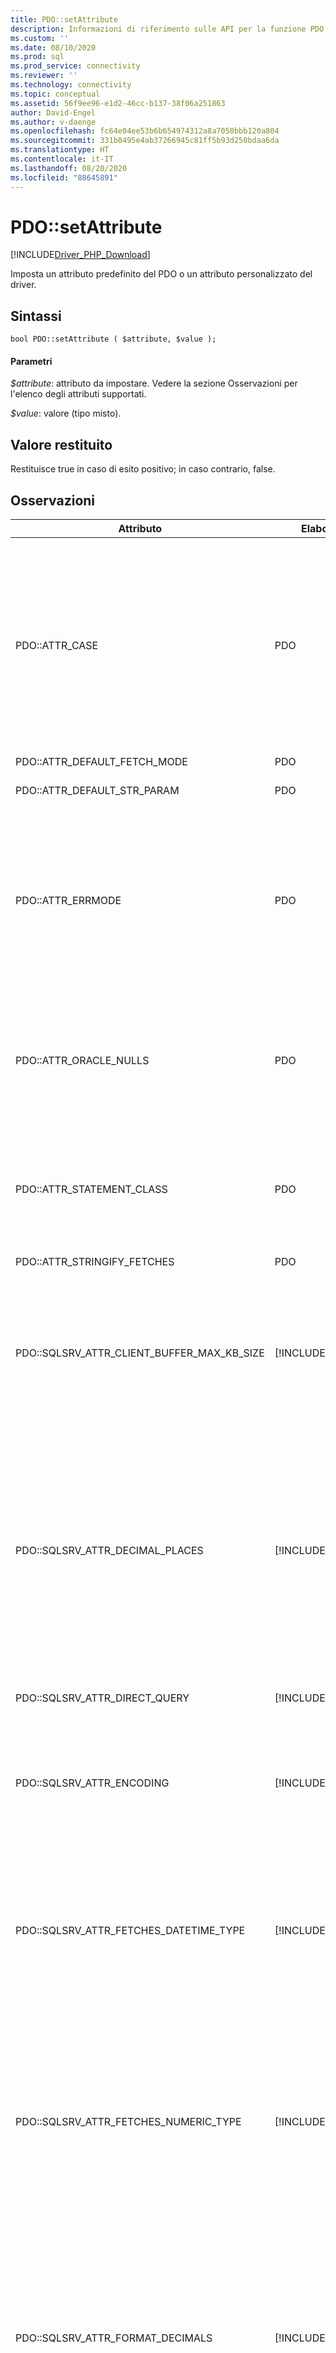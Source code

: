 ```yaml
---
title: PDO::setAttribute
description: Informazioni di riferimento sulle API per la funzione PDO::setAttribute nel driver Microsoft PDO_SQLSRV per PHP per SQL Server.
ms.custom: ''
ms.date: 08/10/2020
ms.prod: sql
ms.prod_service: connectivity
ms.reviewer: ''
ms.technology: connectivity
ms.topic: conceptual
ms.assetid: 56f9ee96-e1d2-46cc-b137-38f06a251863
author: David-Engel
ms.author: v-daenge
ms.openlocfilehash: fc64e04ee53b6b654974312a8a7050bbb120a804
ms.sourcegitcommit: 331b8495e4ab37266945c81ff5b93d250bdaa6da
ms.translationtype: HT
ms.contentlocale: it-IT
ms.lasthandoff: 08/20/2020
ms.locfileid: "88645891"
---
```

# <a name="pdosetattribute"></a>PDO::setAttribute
[!INCLUDE[Driver_PHP_Download](../../includes/driver_php_download.md)]

Imposta un attributo predefinito del PDO o un attributo personalizzato del driver.  
  
## <a name="syntax"></a>Sintassi  
  
```
bool PDO::setAttribute ( $attribute, $value );  
```  
  
#### <a name="parameters"></a>Parametri  
*$attribute*: attributo da impostare. Vedere la sezione Osservazioni per l'elenco degli attributi supportati.  
  
*$value*: valore (tipo misto).  
  
## <a name="return-value"></a>Valore restituito  
Restituisce true in caso di esito positivo; in caso contrario, false.  
  
## <a name="remarks"></a>Osservazioni  
  
|Attributo|Elaborato da|Valori supportati|Descrizione|  
|-------------|----------------|--------------------|---------------|  
|PDO::ATTR_CASE|PDO|PDO::CASE_LOWER<br /><br />PDO::CASE_NATURAL<br /><br />PDO::CASE_UPPER|Consente di specificare se i nomi delle colonne sono in lettere maiuscole o minuscole.<br /><br />PDO::CASE_LOWER fa sì che i nomi delle colonne siano in lettere minuscole.<br /><br />PDO::CASE_NATURAL (impostazione predefinita) consente di visualizzare i nomi delle colonne così come vengono restituiti dal database.<br /><br />PDO::CASE_UPPER fa sì che i nomi delle colonne siano in lettere maiuscole.<br /><br />Questo attributo può essere impostato usando PDO::setAttribute.|  
|PDO::ATTR_DEFAULT_FETCH_MODE|PDO|Vedere la documentazione del PDO.|Vedere la documentazione del PDO.|  
|PDO::ATTR_DEFAULT_STR_PARAM|PDO|PDO::PARAM_STR_CHAR<br /><br />PDO::PARAM_STR_NATL|Per altre informazioni, vedere gli esempi in [PDO::quote](../../connect/php/pdo-quote.md).|
|PDO::ATTR_ERRMODE|PDO|PDO::ERRMODE_SILENT<br /><br />PDO::ERRMODE_WARNING<br /><br />PDO::ERRMODE_EXCEPTION|Consente di specificare come il driver segnala gli errori.<br /><br />PDO::ERRMODE_SILENT (predefinito) imposta i codici di errore e le informazioni.<br /><br />PDO::ERRMODE_WARNING genera E_WARNING.<br /><br />PDO::ERRMODE_EXCEPTION causa la generazione di un'eccezione.<br /><br />Questo attributo può essere impostato usando PDO::setAttribute.|  
|PDO::ATTR_ORACLE_NULLS|PDO|Vedere la documentazione del PDO.|Consente di specificare come devono essere restituiti i valori Null.<br /><br />PDO::NULL_NATURAL non esegue alcuna conversione.<br /><br />PDO::NULL_EMPTY_STRING converte una stringa vuota in valore Null.<br /><br />PDO::NULL_TO_STRING converte il valore Null in una stringa vuota.|  
|PDO::ATTR_STATEMENT_CLASS|PDO|Vedere la documentazione del PDO.|Consente di impostare la classe di istruzione fornita dall'utente derivata da PDOStatement.<br /><br />Richiede `array(string classname, array(mixed constructor_args))`.<br /><br />Per altre informazioni, vedere la documentazione del PDO.|  
|PDO::ATTR_STRINGIFY_FETCHES|PDO|true o false|Consente di convertire i valori numerici in stringhe durante il recupero di dati.|  
|PDO::SQLSRV_ATTR_CLIENT_BUFFER_MAX_KB_SIZE|[!INCLUDE[ssDriverPHP](../../includes/ssdriverphp_md.md)]|1 per il limite di memoria PHP.|Imposta le dimensioni del buffer contenente il set di risultati per un cursore sul lato client.<br /><br />Il valore predefinito è 10240 KB, se non viene specificato nel file php.ini.<br /><br />Lo zero e i numeri negativi non sono consentiti.<br /><br />Per altre informazioni sulle query, vedere [Tipi di cursore &#40;PDO_SQLSRV Driver&#41;](../../connect/php/cursor-types-pdo-sqlsrv-driver.md).|  
|PDO::SQLSRV_ATTR_DECIMAL_PLACES|[!INCLUDE[ssDriverPHP](../../includes/ssdriverphp_md.md)]|Numero intero compreso tra 0 e 4 inclusi|Specifica il numero di posizioni decimali per la formattazione dei valori money recuperati.<br /><br />Qualsiasi numero intero negativo o valore maggiore di 4 verrà ignorato.<br /><br />Questa opzione funziona solo quando PDO::SQLSRV_ATTR_FORMAT_DECIMALS è true.<br /><br />Questa opzione può anche essere impostata a livello di istruzione. In questo caso, l'opzione a livello di istruzione eseguirà l'override di questa opzione.<br /><br />Per altre informazioni, vedere [Formattazione di stringhe decimali e valori money (driver PDO_SQLSRV)](../../connect/php/formatting-decimals-pdo-sqlsrv-driver.md).|
|PDO::SQLSRV_ATTR_DIRECT_QUERY|[!INCLUDE[ssDriverPHP](../../includes/ssdriverphp_md.md)]|true o false|Specifica l'esecuzione di query diretta o preparata. Per altre informazioni, vedere [Esecuzione di istruzioni diretta e preparata nel driver PDO_SQLSRV](../../connect/php/direct-statement-execution-prepared-statement-execution-pdo-sqlsrv-driver.md).|  
|PDO::SQLSRV_ATTR_ENCODING|[!INCLUDE[ssDriverPHP](../../includes/ssdriverphp_md.md)]|PDO::SQLSRV_ENCODING_UTF8<br /><br />PDO::SQLSRV_ENCODING_SYSTEM.|Consente di impostare la codifica del set di caratteri usato dal driver per comunicare con il server.<br /><br />PDO::SQLSRV_ENCODING_BINARY non è supportato.<br /><br />Il valore predefinito è PDO::SQLSRV_ENCODING_UTF8.|  
|PDO::SQLSRV_ATTR_FETCHES_DATETIME_TYPE|[!INCLUDE[ssDriverPHP](../../includes/ssdriverphp_md.md)]|true o false|Specifica se recuperare i tipi di data e ora come oggetti [DateTime PHP](http://php.net/manual/en/class.datetime.php). Se false, il comportamento predefinito è restituirli come stringhe.<br /><br />Questa opzione può anche essere impostata a livello di istruzione. In questo caso, l'opzione a livello di istruzione eseguirà l'override di questa opzione.<br /><br />Per altre informazioni, vedere [Procedura: Recuperare i tipi di data e ora come oggetti DateTime PHP usando il driver PDO_SQLSRV](../../connect/php/how-to-retrieve-datetime-objects-using-pdo-sqlsrv-driver.md).|  
|PDO::SQLSRV_ATTR_FETCHES_NUMERIC_TYPE|[!INCLUDE[ssDriverPHP](../../includes/ssdriverphp_md.md)]|true o false|Gestisce i recuperi numerici dalle colonne con tipi SQL numerici (bit, integer, smallint, tinyint, float o real).<br /><br />Quando il flag dell'opzione di connessione ATTR_STRINGIFY_FETCHES è attivato, il valore restituito è una stringa, anche quando è attivato SQLSRV_ATTR_FETCHES_NUMERIC_TYPE.<br /><br />Quando il tipo PDO restituito nella colonna di associazione è PDO_PARAM_INT, il valore restituito da una colonna integer è un valore int anche se SQLSRV_ATTR_FETCHES_NUMERIC_TYPE è disattivato.|  
|PDO::SQLSRV_ATTR_FORMAT_DECIMALS|[!INCLUDE[ssDriverPHP](../../includes/ssdriverphp_md.md)]|true o false|Specifica se aggiungere zeri iniziali alle stringhe decimali quando appropriato. Se impostata, questa opzione abilita l'opzione PDO::SQLSRV_ATTR_DECIMAL_PLACES per la formattazione dei tipi money. Se false, viene usato il comportamento predefinito di restituire la precisione esatta e di omettere gli zeri iniziali per valori inferiori a 1.<br /><br />Questa opzione può anche essere impostata a livello di istruzione. In questo caso, l'opzione a livello di istruzione eseguirà l'override di questa opzione.<br /><br />Per altre informazioni, vedere [Formattazione di stringhe decimali e valori money (driver PDO_SQLSRV)](../../connect/php/formatting-decimals-pdo-sqlsrv-driver.md).| 
|PDO::SQLSRV_ATTR_QUERY_TIMEOUT|[!INCLUDE[ssDriverPHP](../../includes/ssdriverphp_md.md)]|numero intero|Imposta il timeout in secondi della query.<br /><br />Il valore predefinito è 0, vale a dire che il driver attende i risultati per un periodo illimitato.<br /><br />I numeri negativi non sono consentiti.|  
  
Il PDO elabora alcuni attributi predefiniti e richiede al driver di elaborare gli altri. Tutti gli attributi personalizzati e le opzioni di connessione vengono elaborati dal driver. Eventuali attributi, opzioni di connessione o valori non supportati vengono segnalati in base all'impostazione di PDO::ATTR_ERRMODE.  
  
Nella versione 2.0 dei [!INCLUDE[ssDriverPHP](../../includes/ssdriverphp_md.md)]è stato aggiunto il supporto per PDO.  
  
## <a name="example"></a>Esempio  
In questo esempio viene illustrato come impostare l'attributo PDO::ATTR_ERRMODE.  
  
```  
<?php  
   $database = "AdventureWorks";  
   $conn = new PDO( "sqlsrv:server=(local) ; Database = $database", "", "");  
  
   $attributes1 = array( "ERRMODE" );  
   foreach ( $attributes1 as $val ) {  
      echo "PDO::ATTR_$val: ";  
      var_dump ($conn->getAttribute( constant( "PDO::ATTR_$val" ) ));  
   }  
  
   $conn->setAttribute( PDO::ATTR_ERRMODE, PDO::ERRMODE_EXCEPTION );  
  
   $attributes1 = array( "ERRMODE" );  
   foreach ( $attributes1 as $val ) {  
      echo "PDO::ATTR_$val: ";  
      var_dump ($conn->getAttribute( constant( "PDO::ATTR_$val" ) ));  
   }  
?>  
```  
  
## <a name="see-also"></a>Vedere anche  
[Classe PDO](../../connect/php/pdo-class.md)

[PDO](https://php.net/manual/book.pdo.php)  
  
